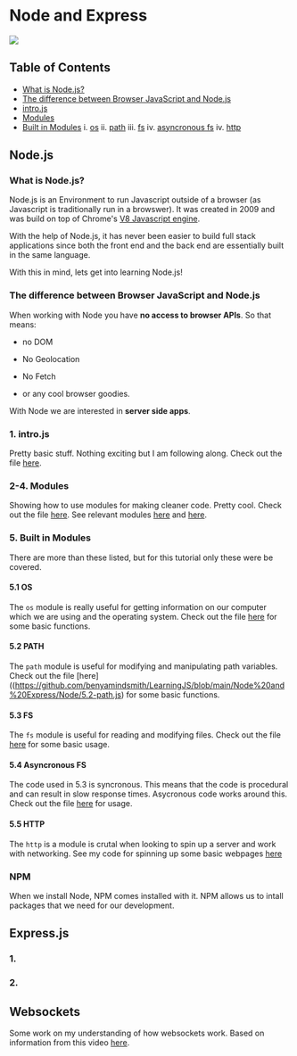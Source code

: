 # Node and Express

![](https://res.cloudinary.com/practicaldev/image/fetch/s--_QMQU86---/c_imagga_scale,f_auto,fl_progressive,h_420,q_auto,w_1000/https://dev-to-uploads.s3.amazonaws.com/i/6dnng3pre04xxdebia1g.png)

## Table of Contents

- [What is Node.js?](https://github.com/benyamindsmith/LearningJS/blob/main/Node%20and%20Express/Readme.Md#what-is-nodejs)
- [The difference between Browser JavaScript and Node.js](https://github.com/benyamindsmith/LearningJS/blob/main/Node%20and%20Express/Readme.Md#the-difference-between-browser-javascript-and-nodejs)
- [intro.js](https://github.com/benyamindsmith/LearningJS/blob/main/Node%20and%20Express/Readme.Md#1-introjs)
- [Modules](https://github.com/benyamindsmith/LearningJS/blob/main/Node%20and%20Express/Readme.Md#2-4-modules)
- [Built in Modules](https://github.com/benyamindsmith/LearningJS/blob/main/Node%20and%20Express/Readme.Md#5-built-in-modules)
  i. [os](https://github.com/benyamindsmith/LearningJS/blob/main/Node%20and%20Express/Readme.Md#51-os)
  ii. [path](https://github.com/benyamindsmith/LearningJS/blob/main/Node%20and%20Express/Readme.Md#52-path)
  iii. [fs]()
  iv. [asyncronous fs]()
  iv. [http]()

## Node.js

### What is Node.js?

Node.js is an Environment to run Javascript outside of a browser (as Javascript is traditionally run in a browswer). It was created in 2009 and was build on top of Chrome's [V8 Javascript engine](https://v8.dev).

With the help of Node.js, it has never been easier to build full stack applications since both the front end and the back end are essentially built in the same language.

With this in mind, lets get into learning Node.js!

### The difference between Browser JavaScript and Node.js

When working with Node you have **no access to browser APIs**. So that means:

- no DOM

- No Geolocation

- No Fetch

- or any cool browser goodies.

With Node we are interested in **server side apps**.

### 1. intro.js

Pretty basic stuff. Nothing exciting but I am following along. Check out the file [here](https://github.com/benyamindsmith/LearningJS/blob/main/Node%20and%20Express/Node/1-intro.js).

### 2-4. Modules

Showing how to use modules for making cleaner code. Pretty cool. Check out the file [here](https://github.com/benyamindsmith/LearningJS/tree/main/Node%20%and%20%eExpress/Node/2-modules.js). See relevant modules [here](https://github.com/benyamindsmith/LearningJS/tree/main/Node%20%and%20%eExpress/Node/3-names.js) and [here](https://github.com/benyamindsmith/LearningJS/tree/main/Node%20%and%20%eExpress/Node/4-utils.js).

### 5. Built in Modules

There are more than these listed, but for this tutorial only these were be covered.

#### 5.1 OS

The `os` module is really useful for getting information on our computer which we are using and the operating system. Check out the file [here](https://github.com/benyamindsmith/LearningJS/blob/main/Node%20and%20Express/Node/5.1-os.js) for some basic functions.

#### 5.2 PATH

The `path` module is useful for modifying and manipulating path variables. Check out the file [here]((https://github.com/benyamindsmith/LearningJS/blob/main/Node%20and%20Express/Node/5.2-path.js) for some basic functions.

#### 5.3 FS

The `fs` module is useful for reading and modifying files. Check out the file [here]() for some basic usage.

#### 5.4 Asyncronous FS

The code used in 5.3 is syncronous. This means that the code is procedural and can result in slow response times. Asycronous code works around this. Check out the file [here]() for usage.

#### 5.5 HTTP

The `http` is a module is crutal when looking to spin up a server and work with networking. See my code for spinning up some basic webpages [here]()

### NPM

When we install Node, NPM comes installed with it. NPM allows us to intall packages that we need for our development.

## Express.js

### 1.

### 2.

## Websockets

Some work on my understanding of how websockets work. Based on information from this video [here](https://www.youtube.com/watch?v=FduLSXEHLng&ab_channel=dcode).
